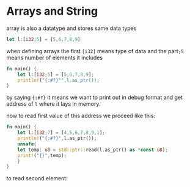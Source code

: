 # Arrays and String

array is also a datatype and stores same data types 

```rust
let l:[i32;5] = [5,6,7,8,9]
```

when defining arrays the first `[i32]` means type of data and the part`;5` means number of elements it includes

```rust
fn main() {
    let l:[i32;5] = [5,6,7,8,9];
    println!("{:#?}"",l.as_ptr());
}
```

by saying `{:#?}` it means we want to print out in debug format and get address of `l` where it lays in memory.

now to read first value of this address we proceed like this:

```rust
fn main() {
    let l:[i32;7] = [4,5,6,7,8,9,1];
    println!("{:#?}",l.as_ptr());
    unsafe{
    let temp: u8 = std::ptr::read(l.as_ptr() as *const u8);
    print!("{}",temp);
    }
}
```

to read second element:

```ruby

```
